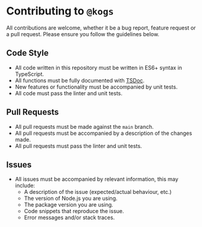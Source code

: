 # Contributing to `@kogs`

All contributions are welcome, whether it be a bug report, feature request or a pull request. Please ensure you follow the guidelines below.

## Code Style
- All code written in this repository must be written in ES6+ syntax in TypeScript.
- All functions must be fully documented with [TSDoc](https://tsdoc.org/).
- New features or functionality must be accompanied by unit tests.
- All code must pass the linter and unit tests.

## Pull Requests
- All pull requests must be made against the `main` branch.
- All pull requests must be accompanied by a description of the changes made.
- All pull requests must pass the linter and unit tests.

## Issues
- All issues must be accompanied by relevant information, this may include:
  - A description of the issue (expected/actual behaviour, etc.)
  - The version of Node.js you are using.
  - The package version you are using.
  - Code snippets that reproduce the issue.
  - Error messages and/or stack traces.